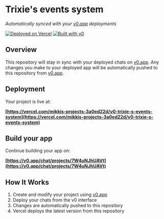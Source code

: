# Trixie's events system

*Automatically synced with your [v0.app](https://v0.app) deployments*

[![Deployed on Vercel](https://img.shields.io/badge/Deployed%20on-Vercel-black?style=for-the-badge&logo=vercel)](https://vercel.com/mikkis-projects-3a0ed22d/v0-trixie-s-events-system)
[![Built with v0](https://img.shields.io/badge/Built%20with-v0.app-black?style=for-the-badge)](https://v0.app/chat/projects/7W4uNJhUAVt)

## Overview

This repository will stay in sync with your deployed chats on [v0.app](https://v0.app).
Any changes you make to your deployed app will be automatically pushed to this repository from [v0.app](https://v0.app).

## Deployment

Your project is live at:

**[https://vercel.com/mikkis-projects-3a0ed22d/v0-trixie-s-events-system](https://vercel.com/mikkis-projects-3a0ed22d/v0-trixie-s-events-system)**

## Build your app

Continue building your app on:

**[https://v0.app/chat/projects/7W4uNJhUAVt](https://v0.app/chat/projects/7W4uNJhUAVt)**

## How It Works

1. Create and modify your project using [v0.app](https://v0.app)
2. Deploy your chats from the v0 interface
3. Changes are automatically pushed to this repository
4. Vercel deploys the latest version from this repository